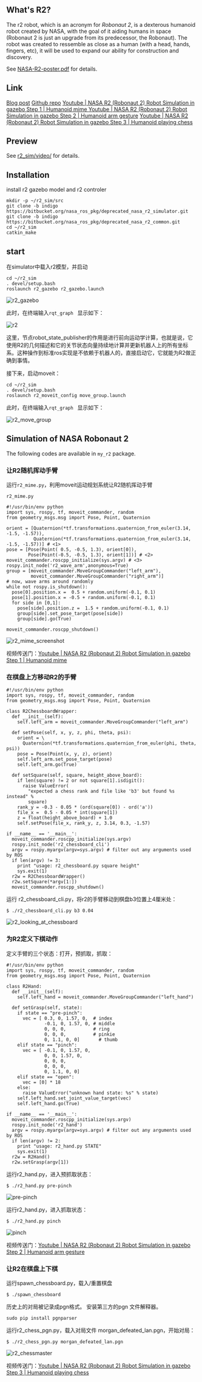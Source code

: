 
## What's R2?

The r2 robot, which is an acronym for *Robonaut 2*, is a dexterous humanoid robot created by NASA, with the goal of it aiding humans in space (Robonaut 2 is just an upgrade from its predecessor, the Robonaut). The robot was created to ressemble as close as a human (with a head, hands, fingers, etc), it will be used to expand our ability for construction and discovery.

See [NASA-R2-poster.pdf](https://github.com/Halbmond/r2_sim/blob/master/NASA-R2-poster.pdf) for details.

## Link
[Blog post](http://ihalbmond.com/2018/07/06/Simulation-of-NASA-Robonaut-2/)
[Github repo](https://github.com/Halbmond/r2_sim/)
[Youtube | NASA R2 (Robonaut 2) Robot Simulation in gazebo Step 1 | Humanoid mime
](https://youtu.be/ehWuZweiUi0)
[Youtube | NASA R2 (Robonaut 2) Robot Simulation in gazebo Step 2 | Humanoid arm gesture](https://youtu.be/A-b1OpHdZtU)
[Youtube | NASA R2 (Robonaut 2) Robot Simulation in gazebo Step 3 | Humanoid playing chess
](https://youtu.be/EZ8wc5KRCTs)

## Preview

See [r2_sim/video/](https://github.com/Halbmond/r2_sim/blob/master/video)  for details.

## Installation


install r2 gazebo model and r2 controler
```
mkdir -p ~/r2_sim/src
git clone -b indigo https://bitbucket.org/nasa_ros_pkg/deprecated_nasa_r2_simulator.git
git clone -b indigo https://bitbucket.org/nasa_ros_pkg/deprecated_nasa_r2_common.git
cd ~/r2_sim
catkin_make
```

## start

在simulator中载入r2模型，并启动

```
cd ~/r2_sim
. devel/setup.bash
roslaunch r2_gazebo r2_gazebo.launch
```

![r2_gazebo](img/Simulation-of-NASA-Robonaut-2/r2_gazebo.png)


此时，在终端输入`rqt_graph ` 显示如下：

![r2](img/Simulation-of-NASA-Robonaut-2/r2.svg)

这里，节点robot_state_publisher的作用是进行前向运动学计算，也就是说，它使用R2的几何描述和它的关节状态向量持续地计算并更新机器人上的所有坐标系。这种操作到标准ros实现是不依赖于机器人的，直接启动它，它就能为R2做正确到事情。

接下来，启动moveit：

```
cd ~/r2_sim
. devel/setup.bash
roslaunch r2_moveit_config move_group.launch
```

此时，在终端输入`rqt_graph ` 显示如下：

![r2_move_group](img/Simulation-of-NASA-Robonaut-2/r2_move_group.svg)



## Simulation of NASA Robonaut 2

The following codes are available in `my_r2` package.

### 让R2随机挥动手臂

运行`r2_mime.py`，利用moveit运动规划系统让R2随机挥动手臂

```
r2_mime.py

#!/usr/bin/env python
import sys, rospy, tf, moveit_commander, random
from geometry_msgs.msg import Pose, Point, Quaternion

orient = [Quaternion(*tf.transformations.quaternion_from_euler(3.14, -1.5, -1.57)),
          Quaternion(*tf.transformations.quaternion_from_euler(3.14, -1.5, -1.57))] # <1>
pose = [Pose(Point( 0.5, -0.5, 1.3), orient[0]),
        Pose(Point(-0.5, -0.5, 1.3), orient[1])] # <2>
moveit_commander.roscpp_initialize(sys.argv) # <3>
rospy.init_node('r2_wave_arm',anonymous=True)
group = [moveit_commander.MoveGroupCommander("left_arm"),
         moveit_commander.MoveGroupCommander("right_arm")]
# now, wave arms around randomly 
while not rospy.is_shutdown():
  pose[0].position.x =  0.5 + random.uniform(-0.1, 0.1)
  pose[1].position.x = -0.5 + random.uniform(-0.1, 0.1)
  for side in [0,1]:
    pose[side].position.z =  1.5 + random.uniform(-0.1, 0.1)
    group[side].set_pose_target(pose[side])
    group[side].go(True)

moveit_commander.roscpp_shutdown()
```


![r2_mime_screenshot](img/Simulation-of-NASA-Robonaut-2/r2_mime_screenshot.jpg)

视频传送门：[Youtube | NASA R2 (Robonaut 2) Robot Simulation in gazebo Step 1 | Humanoid mime
](https://youtu.be/ehWuZweiUi0)

### 在棋盘上方移动R2的手臂

```
#!/usr/bin/env python
import sys, rospy, tf, moveit_commander, random
from geometry_msgs.msg import Pose, Point, Quaternion

class R2ChessboardWrapper:
  def __init__(self):
    self.left_arm = moveit_commander.MoveGroupCommander("left_arm")

  def setPose(self, x, y, z, phi, theta, psi):
    orient = \
      Quaternion(*tf.transformations.quaternion_from_euler(phi, theta, psi))
    pose = Pose(Point(x, y, z), orient)
    self.left_arm.set_pose_target(pose)
    self.left_arm.go(True)

  def setSquare(self, square, height_above_board):
    if len(square) != 2 or not square[1].isdigit():
      raise ValueError(
        "expected a chess rank and file like 'b3' but found %s instead" %
        square)
    rank_y = -0.3 - 0.05 * (ord(square[0]) - ord('a'))
    file_x =  0.5 - 0.05 * int(square[1])
    z = float(height_above_board) + 1.0
    self.setPose(file_x, rank_y, z, 3.14, 0.3, -1.57)

if __name__ == '__main__':
  moveit_commander.roscpp_initialize(sys.argv)
  rospy.init_node('r2_chessboard_cli')
  argv = rospy.myargv(argv=sys.argv) # filter out any arguments used by ROS
  if len(argv) != 3:
    print "usage: r2_chessboard.py square height"
    sys.exit(1)
  r2w = R2ChessboardWrapper()
  r2w.setSquare(*argv[1:])
  moveit_commander.roscpp_shutdown()
```

运行 r2_chessboard_cli.py，将r2的手臂移动到棋盘b3位置上4厘米处：
```
$ ./r2_chessboard_cli.py b3 0.04
```

![r2_looking_at_chessboard](img/Simulation-of-NASA-Robonaut-2/r2_looking_at_chessboard.jpg)


### 为R2定义下棋动作

定义手臂的三个状态：打开，预抓取，抓取：

```
#!/usr/bin/env python
import sys, rospy, tf, moveit_commander, random
from geometry_msgs.msg import Pose, Point, Quaternion

class R2Hand:
  def __init__(self):
    self.left_hand = moveit_commander.MoveGroupCommander("left_hand")

  def setGrasp(self, state):
    if state == "pre-pinch":
      vec = [ 0.3, 0, 1.57, 0,  # index
              -0.1, 0, 1.57, 0, # middle
              0, 0, 0,          # ring
              0, 0, 0,          # pinkie
              0, 1.1, 0, 0]       # thumb
    elif state == "pinch":
      vec = [ -0.1, 0, 1.57, 0,
              0, 0, 1.57, 0,
              0, 0, 0,
              0, 0, 0,
              0, 1.1, 0, 0]
    elif state == "open":
      vec = [0] * 18
    else:
      raise ValueError("unknown hand state: %s" % state)
    self.left_hand.set_joint_value_target(vec)
    self.left_hand.go(True)

if __name__ == '__main__':
  moveit_commander.roscpp_initialize(sys.argv)
  rospy.init_node('r2_hand')
  argv = rospy.myargv(argv=sys.argv) # filter out any arguments used by ROS
  if len(argv) != 2:
    print "usage: r2_hand.py STATE"
    sys.exit(1)
  r2w = R2Hand()
  r2w.setGrasp(argv[1])
```


运行r2_hand.py，进入预抓取状态：
```
$ ./r2_hand.py pre-pinch
```
![pre-pinch](img/Simulation-of-NASA-Robonaut-2/pre-pinch.jpg)


运行r2_hand.py，进入抓取状态：
```
$ ./r2_hand.py pinch
```
![pinch](img/Simulation-of-NASA-Robonaut-2/pinch.jpg)


视频传送门：[Youtube | NASA R2 (Robonaut 2) Robot Simulation in gazebo Step 2 | Humanoid arm gesture](https://youtu.be/A-b1OpHdZtU)


### 让R2在棋盘上下棋

运行spawn_chessboard.py，载入/重置棋盘
```
$ ./spawn_chessboard
```

历史上的对局被记录成pgn格式。
安装第三方的pgn 文件解释器。
```
sudo pip install pgnparser
```

运行r2_chess_pgn.py，载入对局文件 morgan_defeated_lan.pgn，开始对局：
```
$ ./r2_chess_pgn.py morgan_defeated_lan.pgn
```


![r2_chessmaster](img/Simulation-of-NASA-Robonaut-2/r2_chessmaster.jpg)


视频传送门：[Youtube | NASA R2 (Robonaut 2) Robot Simulation in gazebo Step 3 | Humanoid playing chess
](https://youtu.be/EZ8wc5KRCTs)
